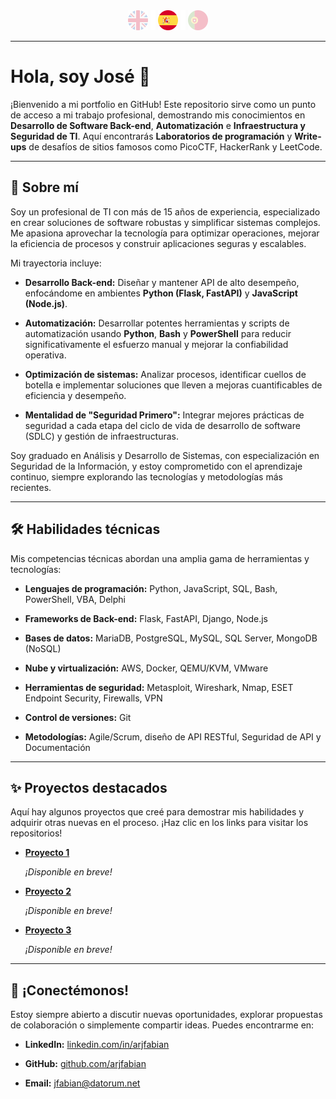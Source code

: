 <div align="center">
    <a href="README.md"><img src="./assets/icons-flags/gb.png" style="filter:opacity(0.25)" alt="English" /></a>
    <img src="./assets/icons-flags/_.png" />
    <img src="./assets/icons-flags/es.png" alt="Español" />
    <img src="./assets/icons-flags/_.png" />
    <a href="README_pt.md"><img src="./assets/icons-flags/pt.png" style="filter:opacity(0.25)" alt="Português" /></a>
</div>

---

# Hola, soy José 👋

¡Bienvenido a mi portfolio en GitHub! Este repositorio sirve como un punto de acceso a mi trabajo profesional, demostrando mis conocimientos en **Desarrollo de Software Back-end**, **Automatización** e **Infraestructura y Seguridad de TI**. Aquí encontrarás **Laboratorios de programación** y **Write-ups** de desafíos de sitios famosos como PicoCTF, HackerRank y LeetCode.

---

## 🚀 Sobre mí

Soy un profesional de TI con más de 15 años de experiencia, especializado en crear soluciones de software robustas y simplificar sistemas complejos. Me apasiona aprovechar la tecnología para optimizar operaciones, mejorar la eficiencia de procesos y construir aplicaciones seguras y escalables.

Mi trayectoria incluye:

- **Desarrollo Back-end:** Diseñar y mantener API de alto desempeño, enfocándome en ambientes **Python (Flask, FastAPI)** y **JavaScript (Node.js)**.

- **Automatización:** Desarrollar potentes herramientas y scripts de automatización usando **Python**, **Bash** y **PowerShell** para reducir significativamente el esfuerzo manual y mejorar la confiabilidad operativa.

- **Optimización de sistemas:** Analizar procesos, identificar cuellos de botella e implementar soluciones que lleven a mejoras cuantificables de eficiencia y desempeño.

- **Mentalidad de "Seguridad Primero":** Integrar mejores prácticas de seguridad a cada etapa del ciclo de vida de desarrollo de software (SDLC) y gestión de infraestructuras.

Soy graduado en Análisis y Desarrollo de Sistemas, con especialización en Seguridad de la Información, y estoy comprometido con el aprendizaje continuo, siempre explorando las tecnologías y metodologías más recientes.

---

## 🛠️ Habilidades técnicas

Mis competencias técnicas abordan una amplia gama de herramientas y tecnologías:

- **Lenguajes de programación:** Python, JavaScript, SQL, Bash, PowerShell, VBA, Delphi

- **Frameworks de Back-end:** Flask, FastAPI, Django, Node.js

- **Bases de datos:** MariaDB, PostgreSQL, MySQL, SQL Server, MongoDB (NoSQL)

- **Nube y virtualización:** AWS, Docker, QEMU/KVM, VMware

- **Herramientas de seguridad:** Metasploit, Wireshark, Nmap, ESET Endpoint Security, Firewalls, VPN

- **Control de versiones:** Git

- **Metodologías:** Agile/Scrum, diseño de API RESTful, Seguridad de API y Documentación

---

## ✨ Proyectos destacados

Aquí hay algunos proyectos que creé para demostrar mis habilidades y adquirir otras nuevas en el proceso. ¡Haz clic en los links para visitar los repositorios!

- **[Proyecto 1](#)**

  _¡Disponible en breve!_

- **[Proyecto 2](#)**

  _¡Disponible en breve!_

- **[Proyecto 3](#)**

  _¡Disponible en breve!_

---

## 💬 ¡Conectémonos!

Estoy siempre abierto a discutir nuevas oportunidades, explorar propuestas de colaboración o simplemente compartir ideas. Puedes encontrarme en:

- **LinkedIn:** [linkedin.com/in/arjfabian](https://www.linkedin.com/in/arjfabian)

- **GitHub:** [github.com/arjfabian](https://github.com/arjfabian)

- **Email:** [jfabian@datorum.net](mailto:jfabian@datorum.net)
